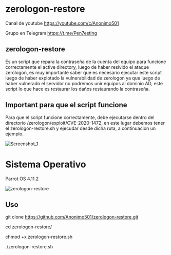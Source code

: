 # zerologon-restore

Canal de youtube  https://youtube.com/c/Anonimo501

Grupo en Telegram https://t.me/Pen7esting

## zerologon-restore

Es un script que repara la contraseña de la cuenta del equipo para funcione correctamente el active directory, luego de haber resivido el ataque zerologon, es muy importante saber que es necesario ejecutar este script luego de haber explotado la vulnerabilidad de zerologon ya que luego de haber vulnerado el servidor no podremos unir equipos al dominio AD, este script lo que hace es restaurar los daños restaurando la contraseña.

## Important para que el script funcione

Para que el script funcione correctamente, debe ejecutarse dentro del directorio /zerologon/exploit/CVE-2020-1472, en este lugar debemos tener el zerologon-restore.sh y ejecudar desde dicha ruta, a continuacion un ejemplo.

![Screenshot_1](https://user-images.githubusercontent.com/67207446/153087737-d74b1643-d9ef-4a77-9626-407436472926.png)

# Sistema Operativo 

Parrot OS 4.11.2

![zerologon-restore](https://user-images.githubusercontent.com/67207446/153087779-571c072b-b3cf-4bbb-bfd6-edb3767f73da.png)

## Uso

git clone https://github.com/Anonimo501/zerologon-restore.git

cd zerologon-restore/

chmod +x zerologon-restore.sh

./zerologon-restore.sh
